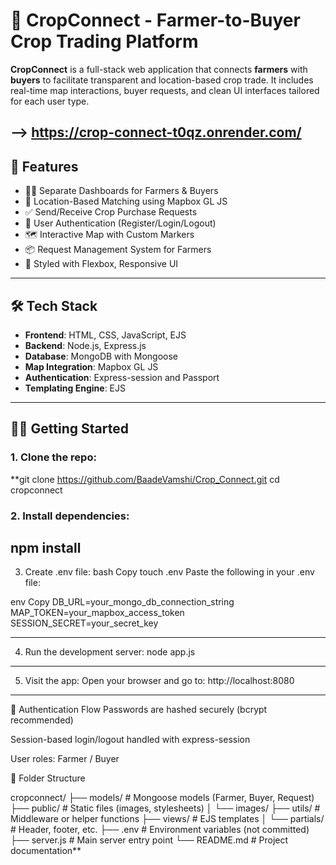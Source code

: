 # 🌾 CropConnect - Farmer-to-Buyer Crop Trading Platform

**CropConnect** is a full-stack web application that connects **farmers** with **buyers** to facilitate transparent and location-based crop trade. It includes real-time map interactions, buyer requests, and clean UI interfaces tailored for each user type.

--> https://crop-connect-t0qz.onrender.com/
---

## 🚀 Features

- 👩‍🌾 Separate Dashboards for Farmers & Buyers  
- 📍 Location-Based Matching using Mapbox GL JS  
- ✅ Send/Receive Crop Purchase Requests  
- 🔐 User Authentication (Register/Login/Logout)  
- 🗺️ Interactive Map with Custom Markers  
- 📦 Request Management System for Farmers  
- 🎨 Styled with Flexbox, Responsive UI  

---

## 🛠️ Tech Stack

- **Frontend**: HTML, CSS, JavaScript, EJS  
- **Backend**: Node.js, Express.js  
- **Database**: MongoDB with Mongoose  
- **Map Integration**: Mapbox GL JS  
- **Authentication**: Express-session and Passport  
- **Templating Engine**: EJS  

---

## 🧑‍💻 Getting Started

### 1. **Clone the repo**:
**git clone https://github.com/BaadeVamshi/Crop_Connect.git
cd cropconnect

### **2. Install dependencies:**
npm install
---
3. Create .env file:
bash
Copy
touch .env
Paste the following in your .env file:

env
Copy
DB_URL=your_mongo_db_connection_string
MAP_TOKEN=your_mapbox_access_token
SESSION_SECRET=your_secret_key

----

4. Run the development server:
 node app.js

----

5. Visit the app:
Open your browser and go to:
http://localhost:8080

---

🔐 Authentication Flow
Passwords are hashed securely (bcrypt recommended)

Session-based login/logout handled with express-session

User roles: Farmer / Buyer

📂 Folder Structure

cropconnect/
├── models/              # Mongoose models (Farmer, Buyer, Request)
├── public/              # Static files (images, stylesheets)
│   └── images/
├── utils/               # Middleware or helper functions
├── views/               # EJS templates
│   └── partials/        # Header, footer, etc.
├── .env                 # Environment variables (not committed)
├── server.js            # Main server entry point
└── README.md            # Project documentation**


